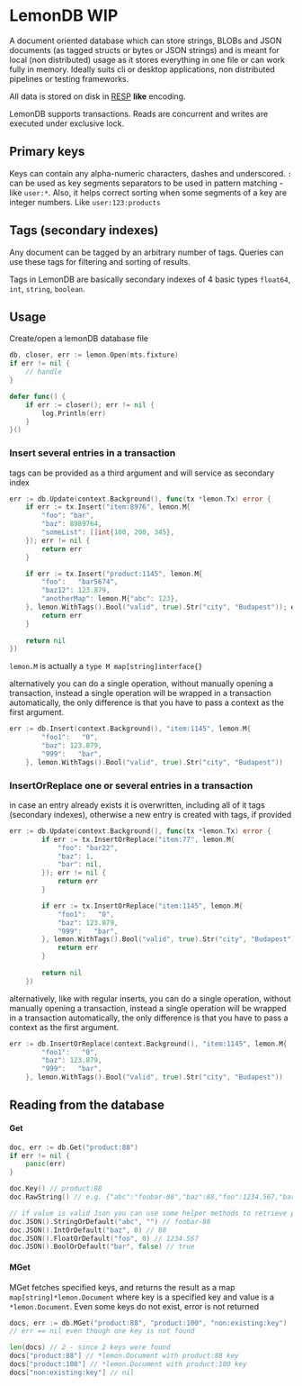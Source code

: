 # LemonDB WIP
A document oriented database which can store strings, BLOBs and JSON documents (as tagged structs or bytes or JSON strings) 
and is meant for local (non distributed) usage as it stores everything in one file or can work fully in memory. Ideally
suits cli or desktop applications, non distributed pipelines or testing frameworks.

All data is stored on disk in [RESP](https://redis.io/topics/protocol) **like** encoding.

LemonDB supports transactions. Reads are concurrent and writes are executed under exclusive lock.

## Primary keys
Keys can contain any alpha-numeric characters, dashes and underscored. `:` can be used as key segments separators
to be used in pattern matching - like `user:*`. 
Also, it helps correct sorting when some segments of a key are integer numbers.
Like `user:123:products`

## Tags (secondary indexes)
Any document can be tagged by an arbitrary number of tags. Queries can use these tags for filtering and sorting of
results.

Tags in LemonDB are basically secondary indexes of 4 basic types `float64`, `int`, `string`, `boolean`.

## Usage
Create/open a lemonDB database file
```go
db, closer, err := lemon.Open(mts.fixture)
if err != nil {
	// handle
}

defer func() {
    if err := closer(); err != nil {
        log.Println(err)
    }
}()
```

### Insert several entries in a transaction
tags can be provided as a third argument and will service as secondary index
```go
err := db.Update(context.Background(), func(tx *lemon.Tx) error {
    if err := tx.Insert("item:8976", lemon.M{
        "foo": "bar",
        "baz": 8989764,
        "someList": []int{100, 200, 345},
    }); err != nil {
        return err
    }

    if err := tx.Insert("product:1145", lemon.M{
        "foo":   "bar5674",
        "baz12": 123.879,
        "anotherMap": lemon.M{"abc": 123},
    }, lemon.WithTags().Bool("valid", true).Str("city", "Budapest")); err != nil {
        return err	
    }
    
    return nil
})
```
`lemon.M` is actually a `type M map[string]interface{}`

alternatively you can do a single operation, without manually opening a transaction, instead
a single operation will be wrapped in a transaction automatically, the only difference is that you have to
pass a context as the first argument.

```go
err := db.Insert(context.Background(), "item:1145", lemon.M{
        "foo1":   "0",
        "baz": 123.879,
        "999":   "bar",
    }, lemon.WithTags().Bool("valid", true).Str("city", "Budapest"))
```

### InsertOrReplace one or several entries in a transaction
in case an entry already exists it is overwritten, including all of it tags (secondary indexes), otherwise
a new entry is created with tags, if provided
```go
err := db.Update(context.Background(), func(tx *lemon.Tx) error {
		if err := tx.InsertOrReplace("item:77", lemon.M{
			"foo": "bar22",
			"baz": 1,
			"bar": nil,
		}); err != nil {
			return err
		}

		if err := tx.InsertOrReplace("item:1145", lemon.M{
			"foo1":   "0",
			"baz": 123.879,
			"999":   "bar",
		}, lemon.WithTags().Bool("valid", true).Str("city", "Budapest")); err != nil {
			return err
		}
		
		return nil
	})
```
alternatively, like with regular inserts, you can do a single operation, without manually opening a transaction, instead
a single operation will be wrapped in a transaction automatically, the only difference is that you have to
pass a context as the first argument.
```go
err := db.InsertOrReplace(context.Background(), "item:1145", lemon.M{
        "foo1":   "0",
        "baz": 123.879,
        "999":   "bar",
    }, lemon.WithTags().Bool("valid", true).Str("city", "Budapest"))
```

## Reading from the database
#### Get
```go
doc, err := db.Get("product:88")
if err != nil {
	panic(err)
}

doc.Key() // product:88
doc.RawString() // e.g. {"abc":"foobar-88","baz":88,"foo":1234.567,"bar":true}

// if value is valid Json you can use some helper methods to retrieve parts of that Json
doc.JSON().StringOrDefault("abc", "") // foobar-88
doc.JSON().IntOrDefault("baz", 0) // 88
doc.JSON().FloatOrDefault("foo", 0) // 1234.567
doc.JSON().BoolOrDefault("bar", false) // true
```
#### MGet
MGet fetches specified keys, and returns the result as a map `map[string]*lemon.Document` where key
is a specified key and value is a `*lemon.Document`. Even some keys do not exist, error is not returned
```go
docs, err := db.MGet("product:88", "product:100", "non:existing:key")
// err == nil even though one key is not found

len(docs) // 2 - since 2 keys were found
docs["product:88"] // *lemon.Document with product:88 key
docs["product:100"] // *lemon.Document with product:100 key
docs["non:existing:key"] // nil
```